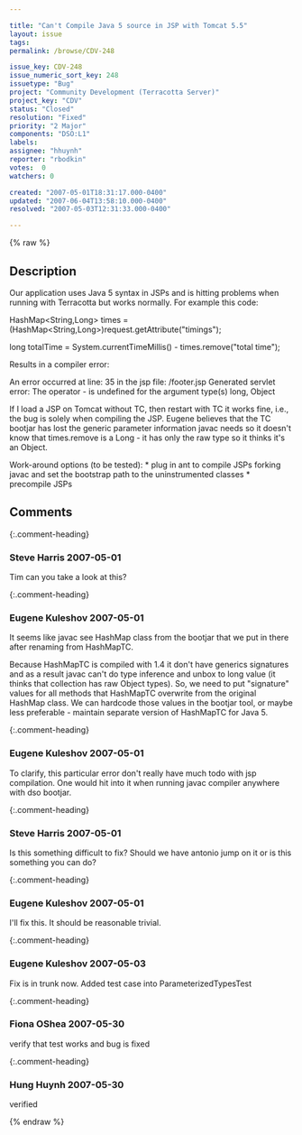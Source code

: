 ```yaml
---

title: "Can't Compile Java 5 source in JSP with Tomcat 5.5"
layout: issue
tags: 
permalink: /browse/CDV-248

issue_key: CDV-248
issue_numeric_sort_key: 248
issuetype: "Bug"
project: "Community Development (Terracotta Server)"
project_key: "CDV"
status: "Closed"
resolution: "Fixed"
priority: "2 Major"
components: "DSO:L1"
labels: 
assignee: "hhuynh"
reporter: "rbodkin"
votes:  0
watchers: 0

created: "2007-05-01T18:31:17.000-0400"
updated: "2007-06-04T13:58:10.000-0400"
resolved: "2007-05-03T12:31:33.000-0400"

---
```




{% raw %}



## Description

<div markdown="1" class="description">

Our application uses Java 5 syntax in JSPs and is hitting problems when running with Terracotta but works normally. For example this code:

HashMap<String,Long> times = (HashMap<String,Long>)request.getAttribute("timings");

long totalTime = System.currentTimeMillis() - times.remove("total time");

Results in a compiler error:

An error occurred at line: 35 in the jsp file: /footer.jsp
Generated servlet error:
The operator - is undefined for the argument type(s) long, Object

If I load a JSP on Tomcat without TC, then restart with TC it works fine, i.e., the bug is solely when compiling the JSP. Eugene believes that the TC bootjar has lost the generic parameter information javac needs so it doesn't know that times.remove is a Long - it has only the raw type so it thinks it's an Object.

Work-around options (to be tested):
\* plug in ant to compile JSPs forking javac and set the bootstrap path to the uninstrumented classes
\* precompile JSPs


</div>

## Comments


{:.comment-heading}
### **Steve Harris** <span class="date">2007-05-01</span>

<div markdown="1" class="comment">

Tim can you take a look at this?

</div>


{:.comment-heading}
### **Eugene Kuleshov** <span class="date">2007-05-01</span>

<div markdown="1" class="comment">

It seems like javac see HashMap class from the bootjar that we put in there after renaming from HashMapTC. 

Because HashMapTC is compiled with 1.4 it don't have generics signatures and as a result javac can't do type inference and unbox to long value (it thinks that collection has raw Object types). So, we need to put "signature" values for all methods that HashMapTC overwrite from the original HashMap class. We can hardcode those values in the bootjar tool, or maybe less preferable - maintain separate version of HashMapTC for Java 5.

</div>


{:.comment-heading}
### **Eugene Kuleshov** <span class="date">2007-05-01</span>

<div markdown="1" class="comment">

To clarify, this particular error don't really have much todo with jsp compilation. One would hit into it when running javac compiler anywhere with dso bootjar.

</div>


{:.comment-heading}
### **Steve Harris** <span class="date">2007-05-01</span>

<div markdown="1" class="comment">

Is this something difficult to fix? Should we have antonio jump on it or is this something you can do?

</div>


{:.comment-heading}
### **Eugene Kuleshov** <span class="date">2007-05-01</span>

<div markdown="1" class="comment">

I'll fix this. It should be reasonable trivial.

</div>


{:.comment-heading}
### **Eugene Kuleshov** <span class="date">2007-05-03</span>

<div markdown="1" class="comment">

Fix is in trunk now. Added test case into ParameterizedTypesTest

</div>


{:.comment-heading}
### **Fiona OShea** <span class="date">2007-05-30</span>

<div markdown="1" class="comment">

verify that test works and bug is fixed

</div>


{:.comment-heading}
### **Hung Huynh** <span class="date">2007-05-30</span>

<div markdown="1" class="comment">

verified

</div>



{% endraw %}
